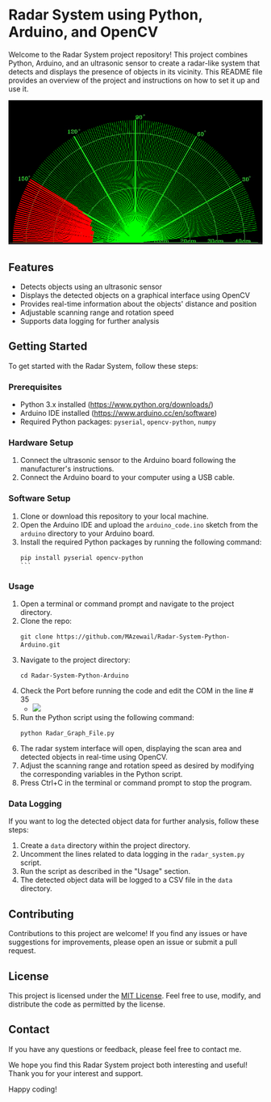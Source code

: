# Radar System using Python, Arduino, and OpenCV

Welcome to the Radar System project repository! This project combines Python, Arduino, and an ultrasonic sensor to create a radar-like system that detects and displays the presence of objects in its vicinity. This README file provides an overview of the project and instructions on how to set it up and use it.

![](https://github.com/MAzewail/Radar-System-Python-Arduino/blob/main/Photos/Radar.png)

## Features

- Detects objects using an ultrasonic sensor
- Displays the detected objects on a graphical interface using OpenCV
- Provides real-time information about the objects' distance and position
- Adjustable scanning range and rotation speed
- Supports data logging for further analysis

## Getting Started

To get started with the Radar System, follow these steps:

### Prerequisites

- Python 3.x installed (https://www.python.org/downloads/)
- Arduino IDE installed (https://www.arduino.cc/en/software)
- Required Python packages: `pyserial`, `opencv-python`, `numpy`

### Hardware Setup

1. Connect the ultrasonic sensor to the Arduino board following the manufacturer's instructions.
2. Connect the Arduino board to your computer using a USB cable.

### Software Setup

1. Clone or download this repository to your local machine.
2. Open the Arduino IDE and upload the `arduino_code.ino` sketch from the `arduino` directory to your Arduino board.
3. Install the required Python packages by running the following command:
   ````
   pip install pyserial opencv-python
   ```

### Usage

1. Open a terminal or command prompt and navigate to the project directory.
2. Clone the repo:
   ````
   git clone https://github.com/MAzewail/Radar-System-Python-Arduino.git
4. Navigate to the project directory:
   ````
   cd Radar-System-Python-Arduino
6. Check the Port before running the code and edit the COM in the line # 35
   - ![](https://github.com/MAzewail/Radar-System-Python-Arduino/blob/main/Photos/Screenshot%202024-12-05%20111038.png)
8. Run the Python script using the following command:
   ````
   python Radar_Graph_File.py
   
9. The radar system interface will open, displaying the scan area and detected objects in real-time using OpenCV.
10. Adjust the scanning range and rotation speed as desired by modifying the corresponding variables in the Python script.
11. Press Ctrl+C in the terminal or command prompt to stop the program.

### Data Logging

If you want to log the detected object data for further analysis, follow these steps:

1. Create a `data` directory within the project directory.
2. Uncomment the lines related to data logging in the `radar_system.py` script.
3. Run the script as described in the "Usage" section.
4. The detected object data will be logged to a CSV file in the `data` directory.

## Contributing

Contributions to this project are welcome! If you find any issues or have suggestions for improvements, please open an issue or submit a pull request.

## License

This project is licensed under the [MIT License](LICENSE). Feel free to use, modify, and distribute the code as permitted by the license.

## Contact

If you have any questions or feedback, please feel free to contact me.

We hope you find this Radar System project both interesting and useful! Thank you for your interest and support.

Happy coding!
